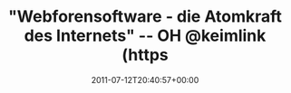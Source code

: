 ---
retweeted: false
source: <a href="http://www.jmobileapps.com/webos/" rel="nofollow">Yak Free</a>
entities:
  hashtags: []
  symbols: []
  user_mentions:
  - name: Markus Zapke-Gründemann
    screen_name: keimlink
    indices:
    - '55'
    - '64'
    id_str: '44300359'
    id: '44300359'
  urls: []
display_text_range:
- '0'
- '64'
favorite_count: '0'
id_str: '90883365263261696'
truncated: false
retweet_count: '0'
id: '90883365263261696'
created_at: Tue Jul 12 20:40:57 +0000 2011
favorited: false
full_text: '"Webforensoftware - die Atomkraft des Internets" -- OH [@keimlink](https://twitter.com/keimlink)'
lang: de
tags:
- pesos/twitter
date: '2011-07-12T20:40:57+00:00'
src: https://twitter.com/bascht/status/90883365263261696
original_url: https://twitter.com/bascht/status/90883365263261696
type: twitter_tweet
text: '"Webforensoftware - die Atomkraft des Internets" -- OH [@keimlink](https://twitter.com/keimlink)'
title: '"Webforensoftware - die Atomkraft des Internets" -- OH @keimlink (https'

---